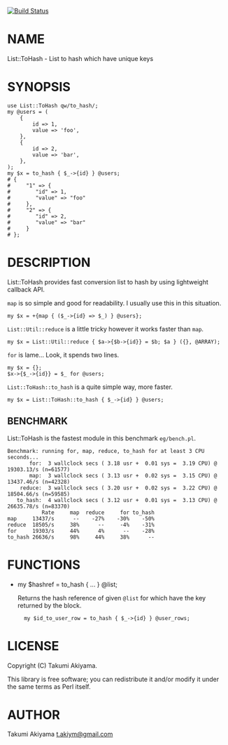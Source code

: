 [![Build Status](https://travis-ci.org/akiym/List-ToHash.svg?branch=master)](https://travis-ci.org/akiym/List-ToHash)
# NAME

List::ToHash - List to hash which have unique keys

# SYNOPSIS

    use List::ToHash qw/to_hash/;
    my @users = (
        {
            id => 1,
            value => 'foo',
        },
        {
            id => 2,
            value => 'bar',
        },
    );
    my $x = to_hash { $_->{id} } @users;
    # {
    #     "1" => {
    #        "id" => 1,
    #        "value" => "foo"
    #     },
    #     "2" => {
    #        "id" => 2,
    #        "value" => "bar"
    #     }
    # };

# DESCRIPTION

List::ToHash provides fast conversion list to hash by using lightweight callback API.

`map` is so simple and good for readability. I usually use this in this situation.

    my $x = +{map { ($_->{id} => $_) } @users};

`List::Util::reduce` is a little tricky however it works faster than `map`.

    my $x = List::Util::reduce { $a->{$b->{id}} = $b; $a } ({}, @ARRAY);

`for` is lame... Look, it spends two lines.

    my $x = {};
    $x->{$_->{id}} = $_ for @users;

`List::ToHash::to_hash` is a quite simple way, more faster.

    my $x = List::ToHash::to_hash { $_->{id} } @users;

## BENCHMARK

List::ToHash is the fastest module in this benchmark `eg/bench.pl`.

    Benchmark: running for, map, reduce, to_hash for at least 3 CPU seconds...
           for:  3 wallclock secs ( 3.18 usr +  0.01 sys =  3.19 CPU) @ 19303.13/s (n=61577)
           map:  3 wallclock secs ( 3.13 usr +  0.02 sys =  3.15 CPU) @ 13437.46/s (n=42328)
        reduce:  3 wallclock secs ( 3.20 usr +  0.02 sys =  3.22 CPU) @ 18504.66/s (n=59585)
       to_hash:  4 wallclock secs ( 3.12 usr +  0.01 sys =  3.13 CPU) @ 26635.78/s (n=83370)
               Rate     map  reduce     for to_hash
    map     13437/s      --    -27%    -30%    -50%
    reduce  18505/s     38%      --     -4%    -31%
    for     19303/s     44%      4%      --    -28%
    to_hash 26636/s     98%     44%     38%      --

# FUNCTIONS

- my $hashref = to\_hash { ... } @list;

    Returns the hash reference of given `@list` for which have the key returned by the block.

        my $id_to_user_row = to_hash { $_->{id} } @user_rows;

# LICENSE

Copyright (C) Takumi Akiyama.

This library is free software; you can redistribute it and/or modify
it under the same terms as Perl itself.

# AUTHOR

Takumi Akiyama <t.akiym@gmail.com>
